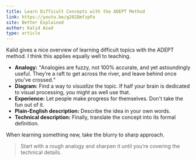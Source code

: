 ```yaml
---
title: Learn Difficult Concepts with the ADEPT Method
link: https://youtu.be/g202QmfzpFo
site: Better Explained
author: Kalid Azad
type: article
---
```


Kalid gives a nice overview of learning difficult topics with the ADEPT method. I think this applies
equally well to teaching.

* **Analogy:** <q>Analogies are fuzzy, not 100% accurate, and yet astoundingly useful. They’re a
  raft to get across the river, and leave behind once you’ve crossed.</q>
* **Diagram:** Find a way to *visualize* the topic.  If half your brain is dedicated to visual
  processing, you might as well use that.
* **Experience:** Let people make progress for themselves. Don't take the fun out of it.
* **Plain-English description:** Describe the idea in your own words.
* **Technical description:** Finally, translate the concept into its formal definition.

When learning something new, take the blurry to sharp approach.

> Start with a rough analogy and sharpen it until you’re covering the technical details.
